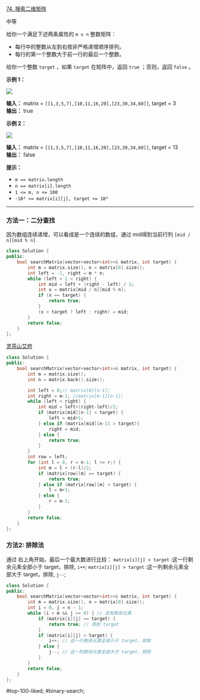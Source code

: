 [74. 搜索二维矩阵](https://leetcode.cn/problems/search-a-2d-matrix/)

中等

给你一个满足下述两条属性的 `m x n` 整数矩阵：

- 每行中的整数从左到右按非严格递增顺序排列。
- 每行的第一个整数大于前一行的最后一个整数。

给你一个整数 `target` ，如果 `target` 在矩阵中，返回 `true` ；否则，返回 `false` 。

**示例 1：**

![](https://assets.leetcode.com/uploads/2020/10/05/mat.jpg)

**输入：** matrix = `[[1,3,5,7],[10,11,16,20],[23,30,34,60]]`, target = 3  
**输出：** true  

**示例 2：**

![](https://assets.leetcode-cn.com/aliyun-lc-upload/uploads/2020/11/25/mat2.jpg)

**输入：** matrix = `[[1,3,5,7],[10,11,16,20],[23,30,34,60]]`, target = 13  
**输出：** false  

**提示：**

- `m == matrix.length`
- `n == matrix[i].length`
- `1 <= m, n <= 100`
- `-10⁴ <= matrix[i][j], target <= 10⁴`
---- ----
### 方法一：二分查找

因为数组连续递增，可以看成是一个连续的数组，通过 mid得到当前行列 `[mid / n][mid % n]`

```cpp
class Solution {
public:
    bool searchMatrix(vector<vector<int>>& matrix, int target) {
        int m = matrix.size(), n = matrix[0].size();
        int left = -1, right = m * n;
        while (left + 1 < right) {
            int mid = left + (right - left) / 2;
            int x = matrix[mid / n][mid % n];
            if (x == target) {
                return true;
            }
            (x < target ? left : right) = mid;
        }
        return false;
    }
};
```
[灵茶山艾府](https://leetcode.cn/problems/search-a-2d-matrix/solutions/2783931/liang-chong-fang-fa-er-fen-cha-zhao-pai-39d74/)

```cpp
class Solution {
public:
    bool searchMatrix(vector<vector<int>>& matrix, int target) {
        int m = matrix.size();
        int n = matrix.back().size();

        int left = 0;// matrix[0][n-1];
        int right = m-1; //matrix[m-1][n-1];
        while (left < right) {
            int mid = left+(right-left)/2;
            if (matrix[mid][n-1] < target) {
                left = mid+1;
            } else if (matrix[mid][n-1] > target){
                right = mid;
            } else {
                return true;
            }
        }
        int row = left;
        for (int l = 0, r = n-1; l <= r;) {
            int m = l + (r-l)/2;
            if (matrix[row][m] == target) {
                return true;
            } else if (matrix[row][m] < target) {
                l = m+1;
            } else {
                r = m-1;
            }
        }
        return false;
    }
};
```

### 方法2: 排除法
通过 右上角开始，最后一个最大数进行比较：
`matrix[i][j] < target` :这一行剩余元素全部小于 target，排除, `i++`;
`matrix[i][j] > target` :这一列剩余元素全部大于 target，排除, `j--`;
```cpp
class Solution {
public:
    bool searchMatrix(vector<vector<int>>& matrix, int target) {
        int m = matrix.size(), n = matrix[0].size();
        int i = 0, j = n - 1;
        while (i < m && j >= 0) { // 还有剩余元素
            if (matrix[i][j] == target) {
                return true; // 找到 target
            }
            if (matrix[i][j] < target) {
                i++; // 这一行剩余元素全部小于 target，排除
            } else {
                j--; // 这一列剩余元素全部大于 target，排除
            }
        }
        return false;
    }
};
```
#top-100-liked; #binary-search;  